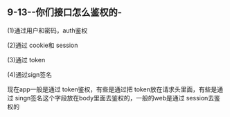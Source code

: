## 9-13--你们接口怎么鉴权的-

(1)通过用户和密码，auth鉴权

(2)通过 cookie和 session

(3)通过 token

(4)通过sign签名

现在app一般是通过 token鉴权，有些是通过把 token放在请求头里面，有些是通过 singn签名这个字段放在body里面去鉴权的，一般的web是通过 session去鉴权的
